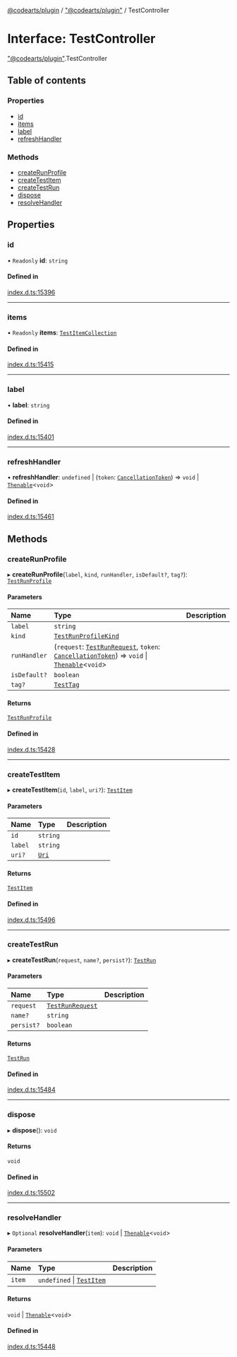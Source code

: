 [@codearts/plugin](../README.md) / ["@codearts/plugin"](../modules/_codearts_plugin_.md) / TestController

# Interface: TestController

["@codearts/plugin"](../modules/_codearts_plugin_.md).TestController

## Table of contents

### Properties

- [id](codearts_plugin_.TestController.md#id)
- [items](codearts_plugin_.TestController.md#items)
- [label](codearts_plugin_.TestController.md#label)
- [refreshHandler](codearts_plugin_.TestController.md#refreshhandler)

### Methods

- [createRunProfile](codearts_plugin_.TestController.md#createrunprofile)
- [createTestItem](codearts_plugin_.TestController.md#createtestitem)
- [createTestRun](codearts_plugin_.TestController.md#createtestrun)
- [dispose](codearts_plugin_.TestController.md#dispose)
- [resolveHandler](codearts_plugin_.TestController.md#resolvehandler)

## Properties

### id

• `Readonly` **id**: `string`

#### Defined in

[index.d.ts:15396](https://github.com/huaweicloud/cloudide-plugin-api/blob/203b986/index.d.ts#L15396)

___

### items

• `Readonly` **items**: [`TestItemCollection`](codearts_plugin_.TestItemCollection.md)

#### Defined in

[index.d.ts:15415](https://github.com/huaweicloud/cloudide-plugin-api/blob/203b986/index.d.ts#L15415)

___

### label

• **label**: `string`

#### Defined in

[index.d.ts:15401](https://github.com/huaweicloud/cloudide-plugin-api/blob/203b986/index.d.ts#L15401)

___

### refreshHandler

• **refreshHandler**: `undefined` \| (`token`: [`CancellationToken`](codearts_plugin_.CancellationToken.md)) => `void` \| [`Thenable`](Thenable.md)<`void`\>

#### Defined in

[index.d.ts:15461](https://github.com/huaweicloud/cloudide-plugin-api/blob/203b986/index.d.ts#L15461)

## Methods

### createRunProfile

▸ **createRunProfile**(`label`, `kind`, `runHandler`, `isDefault?`, `tag?`): [`TestRunProfile`](codearts_plugin_.TestRunProfile.md)

#### Parameters

| Name | Type | Description |
| :------ | :------ | :------ |
| `label` | `string` |  |
| `kind` | [`TestRunProfileKind`](../enums/codearts_plugin_.TestRunProfileKind.md) |  |
| `runHandler` | (`request`: [`TestRunRequest`](../classes/codearts_plugin_.TestRunRequest.md), `token`: [`CancellationToken`](codearts_plugin_.CancellationToken.md)) => `void` \| [`Thenable`](Thenable.md)<`void`\> |  |
| `isDefault?` | `boolean` |  |
| `tag?` | [`TestTag`](../classes/codearts_plugin_.TestTag.md) |  |

#### Returns

[`TestRunProfile`](codearts_plugin_.TestRunProfile.md)

#### Defined in

[index.d.ts:15428](https://github.com/huaweicloud/cloudide-plugin-api/blob/203b986/index.d.ts#L15428)

___

### createTestItem

▸ **createTestItem**(`id`, `label`, `uri?`): [`TestItem`](codearts_plugin_.TestItem.md)

#### Parameters

| Name | Type | Description |
| :------ | :------ | :------ |
| `id` | `string` |  |
| `label` | `string` |  |
| `uri?` | [`Uri`](../classes/codearts_plugin_.Uri.md) |  |

#### Returns

[`TestItem`](codearts_plugin_.TestItem.md)

#### Defined in

[index.d.ts:15496](https://github.com/huaweicloud/cloudide-plugin-api/blob/203b986/index.d.ts#L15496)

___

### createTestRun

▸ **createTestRun**(`request`, `name?`, `persist?`): [`TestRun`](codearts_plugin_.TestRun.md)

#### Parameters

| Name | Type | Description |
| :------ | :------ | :------ |
| `request` | [`TestRunRequest`](../classes/codearts_plugin_.TestRunRequest.md) |  |
| `name?` | `string` |  |
| `persist?` | `boolean` |  |

#### Returns

[`TestRun`](codearts_plugin_.TestRun.md)

#### Defined in

[index.d.ts:15484](https://github.com/huaweicloud/cloudide-plugin-api/blob/203b986/index.d.ts#L15484)

___

### dispose

▸ **dispose**(): `void`

#### Returns

`void`

#### Defined in

[index.d.ts:15502](https://github.com/huaweicloud/cloudide-plugin-api/blob/203b986/index.d.ts#L15502)

___

### resolveHandler

▸ `Optional` **resolveHandler**(`item`): `void` \| [`Thenable`](Thenable.md)<`void`\>

#### Parameters

| Name | Type | Description |
| :------ | :------ | :------ |
| `item` | `undefined` \| [`TestItem`](codearts_plugin_.TestItem.md) |  |

#### Returns

`void` \| [`Thenable`](Thenable.md)<`void`\>

#### Defined in

[index.d.ts:15448](https://github.com/huaweicloud/cloudide-plugin-api/blob/203b986/index.d.ts#L15448)
